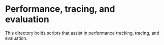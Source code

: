 # Performance, tracing, and evaluation

This directory holds scripts that assist in performance tracking, tracing, and evaluation. 


